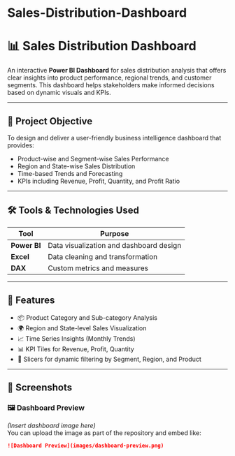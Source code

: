 # Sales-Distribution-Dashboard
# 📊 Sales Distribution Dashboard

An interactive **Power BI Dashboard** for sales distribution analysis that offers clear insights into product performance, regional trends, and customer segments. This dashboard helps stakeholders make informed decisions based on dynamic visuals and KPIs.

---

## 📌 Project Objective

To design and deliver a user-friendly business intelligence dashboard that provides:

- Product-wise and Segment-wise Sales Performance
- Region and State-wise Sales Distribution
- Time-based Trends and Forecasting
- KPIs including Revenue, Profit, Quantity, and Profit Ratio

---

## 🛠️ Tools & Technologies Used

| Tool         | Purpose                                |
|--------------|----------------------------------------|
| **Power BI** | Data visualization and dashboard design|
| **Excel**    | Data cleaning and transformation        |
| **DAX**      | Custom metrics and measures            |

---

## 📂 Features

- 📦 Product Category and Sub-category Analysis
- 🌍 Region and State-level Sales Visualization
- 📈 Time Series Insights (Monthly Trends)
- 📊 KPI Tiles for Revenue, Profit, Quantity
- 🧮 Slicers for dynamic filtering by Segment, Region, and Product

---

## 📸 Screenshots

### 🖼️ Dashboard Preview
*(Insert dashboard image here)*  
You can upload the image as part of the repository and embed like:
```markdown
![Dashboard Preview](images/dashboard-preview.png)
